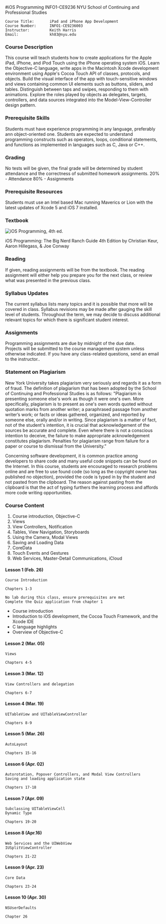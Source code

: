 
#iOS Programming INFO1-CE9236
NYU School of Continuing and Professional Studies

    Course Title:		iPad and iPhone App Development
    Course Number:		INFO1-CE9236003 
    Instructor:			Keith Harris
    Email:  			kh83@nyu.edu 

### Course Description 
This course will teach students how to create applications for the Apple iPad, iPhone, and iPod Touch using the iPhone operating system iOS. Learn the Objective-C language, write apps in the Macintosh Xcode development environment using Apple's Cocoa Touch API of classes, protocols, and objects. Build the visual interface of the app with touch-sensitive windows and views containing common UI elements such as buttons, sliders, and tables. Distinguish between taps and swipes, responding to them with animations. Explore the roles played by objects as delegates, targets, controllers, and data sources integrated into the Model-View-Controller design pattern.


### Prerequisite Skills

Students must have experience programming in any language, preferably ann object-oriented one.  Students are expected to understand programming constructs such as operators, loops, conditional statements, and functions as implemented in languages such as C, Java or C++. 

### Grading

No tests will be given, the final grade will be determined by student attendance and the correctness of submitted homework assignments.
20% - Attendance
80% - Assignments

### Prerequisite Resources

Students must use an Intel based Mac running Maverics or Lion with the latest updates of Xcode 5 and iOS 7 installed.


### Textbook 

![iOS Programming, 4th ed.](http://www.bignerdranch.com/images/iosprogramming-4th.png)

iOS Programming: The Big Nerd Ranch Guide 4th Edition by Christian Keur, Aaron Hillegass, & Joe Conway

### Reading

If given, reading assignments will be from the textbook.  The reading assignment will either help you prepare you for the next class, or review what was presented in the previous class.

### Syllabus Updates

The current syllabus lists many topics and it is possible that more will be covered in class. Syllabus revisions may be made after gauging the skill level of students.  Throughout the term, we may decide to discuss additional relevant topics for which there is significant student interest.

### Assignments
Programming assignments are due by midnight of the due date.  
Projects will be submitted to the course management system unless otherwise indicated.
If you have any class-related questions, send an email to the instructor..
### Statement on Plagiarism

New York University takes plagiarism very seriously and regards it as a form of fraud. The definition of plagiarism that has been adopted by the School of Continuing and Professional Studies is as follows: "Plagiarism is presenting someone else's work as though it were one's own. More specifically, plagiarism is to present as one's own words quoted without quotation marks from another writer; a paraphrased passage from another writer’s work; or facts or ideas gathered, organized, and reported by someone else, orally and/or in writing. Since plagiarism is a matter of fact, not of the student's intention, it is crucial that acknowledgement of the sources be accurate and complete. Even where there is not a conscious
intention to deceive, the failure to make appropriate acknowledgement constitutes plagiarism. Penalties for plagiarism range from failure for a paper or course to dismissal from the University.”

Concerning software development, it is common practice among developers to share code and many useful code snippets can be found on the Internet.  In this course, students are encouraged to research problems online and are free to use found code (so long as the copyright owner has published no objection), provided the code is typed in by the student and not pasted from the clipboard.  The reason against pasting from the clipboard is that the act of typing furthers the learning process and affords more code writing opportunities. 

### Course Content


1.  Course introduction, Objective-C
2.  Views
4.  View Controllers, Notification
5.  Tables, View Navigation, Storyboards
6.  Using the Camera, Modal Views
7.  Saving and Loading Data
8.  CoreData
9.  Touch Events and Gestures
10. Web Services, Master-Detail Communications, iCloud


#### Lesson 1 (Feb. 26)

    Course Introduction
    
    Chapters 1-3
    
    No lab during this class, ensure prerequisites are met
    Complete the Quiz application from chapter 1

*  Course introduction
*  Introduction to iOS development, the Cocoa Touch Framework, and the Xcode IDE
*  C language highlights
*  Overview of Objective-C


#### Lesson 2 (Mar. 05)

    Views
    
    Chapters 4-5



#### Lesson 3 (Mar. 12)

    View Controllers and delegation
    
    Chapters 6-7



#### Lesson 4 (Mar. 19)

    UITableView and UITableViewController
    
    Chapters 8-9




#### Lesson 5 (Mar. 26)

    AutoLayout
    
    Chapters 15-16




#### Lesson 6 (Apr. 02)

    Autorotation, Popover Controllers, and Modal View Controllers
    Saving and loading application state
    
    Chapters 17-18




#### Lesson 7 (Apr. 09)

    Subclassing UITableViewCell
    Dynamic Type
    
    Chapters 19-20



#### Lesson 8 (Apr.16)

    Web Services and the UIWebView
    IUSplitViewController
    
    Chapters 21-22




#### Lesson 9 (Apr. 23)

    Core Data

    Chapters 23-24


#### Lesson 10 (Apr. 30)

    NSUserDefaults
    
    Chapter 26
